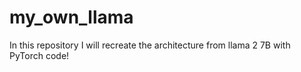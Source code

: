 # my_own_llama
In this repository I will recreate the architecture from llama 2 7B with PyTorch code!
